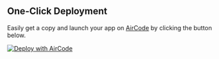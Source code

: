 ## One-Click Deployment

Easily get a copy and launch your app on [AirCode](https://aircode.io/) by clicking the button below.

[![Deploy with AirCode](https://aircode.io/aircode-deploy-button.svg)](https://aircode.io/dashboard?owner=RIKO-99&repo=Backend_Portfolio&path=EcommerceBackendAPI&appname=Ecommerce%20Backend%20RESTAPI)